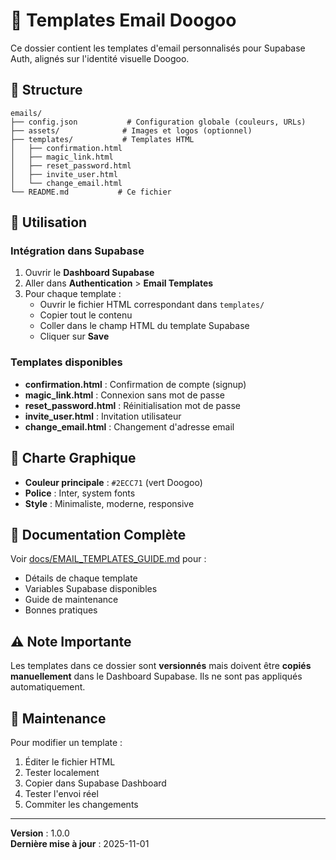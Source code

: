 # 📧 Templates Email Doogoo

Ce dossier contient les templates d'email personnalisés pour Supabase Auth, alignés sur l'identité visuelle Doogoo.

## 📁 Structure

```
emails/
├── config.json           # Configuration globale (couleurs, URLs)
├── assets/              # Images et logos (optionnel)
├── templates/           # Templates HTML
│   ├── confirmation.html
│   ├── magic_link.html
│   ├── reset_password.html
│   ├── invite_user.html
│   └── change_email.html
└── README.md           # Ce fichier
```

## 🚀 Utilisation

### Intégration dans Supabase

1. Ouvrir le **Dashboard Supabase**
2. Aller dans **Authentication** > **Email Templates**
3. Pour chaque template :
   - Ouvrir le fichier HTML correspondant dans `templates/`
   - Copier tout le contenu
   - Coller dans le champ HTML du template Supabase
   - Cliquer sur **Save**

### Templates disponibles

- **confirmation.html** : Confirmation de compte (signup)
- **magic_link.html** : Connexion sans mot de passe
- **reset_password.html** : Réinitialisation mot de passe
- **invite_user.html** : Invitation utilisateur
- **change_email.html** : Changement d'adresse email

## 🎨 Charte Graphique

- **Couleur principale** : `#2ECC71` (vert Doogoo)
- **Police** : Inter, system fonts
- **Style** : Minimaliste, moderne, responsive

## 📖 Documentation Complète

Voir [docs/EMAIL_TEMPLATES_GUIDE.md](../docs/EMAIL_TEMPLATES_GUIDE.md) pour :
- Détails de chaque template
- Variables Supabase disponibles
- Guide de maintenance
- Bonnes pratiques

## ⚠️ Note Importante

Les templates dans ce dossier sont **versionnés** mais doivent être **copiés manuellement** dans le Dashboard Supabase. Ils ne sont pas appliqués automatiquement.

## 🔄 Maintenance

Pour modifier un template :
1. Éditer le fichier HTML
2. Tester localement
3. Copier dans Supabase Dashboard
4. Tester l'envoi réel
5. Commiter les changements

---

**Version** : 1.0.0  
**Dernière mise à jour** : 2025-11-01


